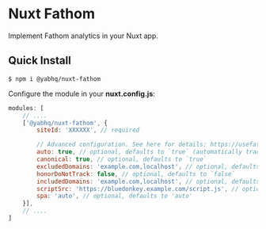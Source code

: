 # Nuxt Fathom

Implement Fathom analytics in your Nuxt app.

## Quick Install

```
$ npm i @yabhq/nuxt-fathom
```

Configure the module in your **nuxt.config.js**:

```JavaScript
modules: [
    // ....
    ['@yabhq/nuxt-fathom', {
        siteId: 'XXXXXX', // required

        // Advanced configuration. See here for details: https://usefathom.com/support/tracking-advanced
        auto: true, // optional, defaults to `true` (automatically track page views)
        canonical: true, // optional, defaults to `true`
        excludedDomains: 'example.com,localhost', // optional, defaults to ''
        honorDoNotTrack: false, // optional, defaults to `false`
        includedDomains: 'example.com,localhost', // optional, defaults to ''
        scriptSrc: 'https://bluedonkey.example.com/script.js', // optional, defaults to 'https://cdn.usefathom.com/tracker.js'. See here for details: https://usefathom.com/support/custom-domains
        spa: 'auto', // optional, defaults to 'auto'
    }],
    // ....
]
```
